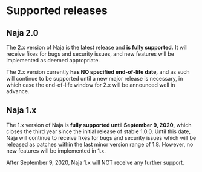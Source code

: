 # Supported releases

## Naja 2.0

The 2.x version of Naja is the latest release and **is fully supported.** It will receive fixes for bugs and security
issues, and new features will be implemented as deemed appropriate.

The 2.x version currently **has NO specified end-of-life date,** and as such will continue to be supported until a new
major release is necessary, in which case the end-of-life window for 2.x will be announced well in advance.


## Naja 1.x

The 1.x version of Naja is **fully supported until September 9, 2020,** which closes the third year since the initial
release of stable 1.0.0. Until this date, Naja will continue to receive fixes for bugs and security issues which will
be released as patches within the last minor version range of 1.8. However, no new features will be implemented in 1.x.

After September 9, 2020, Naja 1.x will NOT receive any further support.
